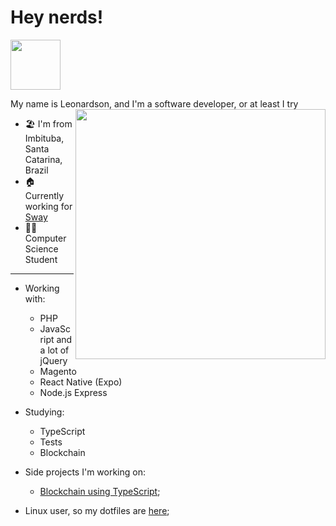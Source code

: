 # Hey nerds!

<img src="https://media3.giphy.com/media/MCRQ0Nkn4KfeQDdM7N/giphy.gif?cid=ecf05e47i7lfcidjbkny1ys9ur9tdgii4z8y71ojqbu5qhdn&rid=giphy.gif&ct=s" width="80">

My name is Leonardson, and I'm a software developer, or at least I try <img align="right" src="https://media.giphy.com/media/WUlplcMpOCEmTGBtBW/giphy.gif" width="400">

- 🏖 I'm from Imbituba, Santa Catarina, Brazil
- 🏠 Currently working for [Sway](https://sway.com.br/)
- 👩‍💻 Computer Science Student

--- 

- Working with:
    - PHP
    - JavaScript and a lot of jQuery
    - Magento
    - React Native (Expo)
    - Node.js Express

- Studying:
    - TypeScript
    - Tests
    - Blockchain

- Side projects I'm working on:
    - [Blockchain using TypeScript](https://github.com/LeonardsonCC/blockchain-with-nodejs);

- Linux user, so my dotfiles are [here](https://github.com/LeonardsonCC/dotfiles);
